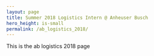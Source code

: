 ```yaml
---
layout: page
title: Summer 2018 Logistics Intern @ Anheuser Busch
hero_height: is-small
permalink: /ab_logistics_2018/
---
```


This is the ab logistics 2018 page
